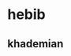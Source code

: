 # hebib


## khademian
 
 

 
                                                                 
                                                                 
